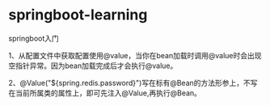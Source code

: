 # springboot-learning
springboot入门

1、从配置文件中获取配置使用@value，当你在bean加载时调用@value时会出现空指针异常。因为bean加载完成后才会执行@value。

2、@Value("${spring.redis.password}")写在标有@Bean的方法形参上，不写在当前所属类的属性上，即可先注入@Value,再执行@Bean。